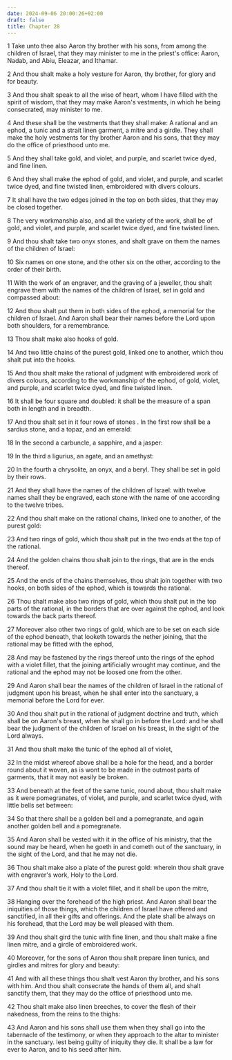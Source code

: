 ```yaml
---
date: 2024-09-06 20:00:26+02:00
draft: false
title: Chapter 28
---
```




1 Take unto thee also Aaron thy brother with his sons, from among the children of Israel, that they may minister to me in the priest's office: Aaron, Nadab, and Abiu, Eleazar, and Ithamar.

2 And thou shalt make a holy vesture for Aaron, thy brother, for glory and for beauty.

3 And thou shalt speak to all the wise of heart, whom I have filled with the spirit of wisdom, that they may make Aaron's vestments, in which he being consecrated, may minister to me.

4 And these shall be the vestments that they shall make: A rational and an ephod, a tunic and a strait linen garment, a mitre and a girdle. They shall make the holy vestments for thy brother Aaron and his sons, that they may do the office of priesthood unto me.

5 And they shall take gold, and violet, and purple, and scarlet twice dyed, and fine linen.

6 And they shall make the ephod of gold, and violet, and purple, and scarlet twice dyed, and fine twisted linen, embroidered with divers colours.

7 It shall have the two edges joined in the top on both sides, that they may be closed together.

8 The very workmanship also, and all the variety of the work, shall be of gold, and violet, and purple, and scarlet twice dyed, and fine twisted linen.

9 And thou shalt take two onyx stones, and shalt grave on them the names of the children of Israel:

10 Six names on one stone, and the other six on the other, according to the order of their birth.

11 With the work of an engraver, and the graving of a jeweller, thou shalt engrave them with the names of the children of Israel, set in gold and compassed about:

12 And thou shalt put them in both sides of the ephod, a memorial for the children of Israel. And Aaron shall bear their names before the Lord upon both shoulders, for a remembrance.

13 Thou shalt make also hooks of gold.

14 And two little chains of the purest gold, linked one to another, which thou shalt put into the hooks.

15 And thou shalt make the rational of judgment with embroidered work of divers colours, according to the workmanship of the ephod, of gold, violet, and purple, and scarlet twice dyed, and fine twisted linen.

16 It shall be four square and doubled: it shall be the measure of a span both in length and in breadth.

17 And thou shalt set in it four rows of stones . In the first row shall be a sardius stone, and a topaz, and an emerald:

18 In the second a carbuncle, a sapphire, and a jasper:

19 In the third a ligurius, an agate, and an amethyst:

20 In the fourth a chrysolite, an onyx, and a beryl. They shall be set in gold by their rows.

21 And they shall have the names of the children of Israel: with twelve names shall they be engraved, each stone with the name of one according to the twelve tribes.

22 And thou shalt make on the rational chains, linked one to another, of the purest gold:

23 And two rings of gold, which thou shalt put in the two ends at the top of the rational.

24 And the golden chains thou shalt join to the rings, that are in the ends thereof.

25 And the ends of the chains themselves, thou shalt join together with two hooks, on both sides of the ephod, which is towards the rational.

26 Thou shalt make also two rings of gold, which thou shalt put in the top parts of the rational, in the borders that are over against the ephod, and look towards the back parts thereof.

27 Moreover also other two rings of gold, which are to be set on each side of the ephod beneath, that looketh towards the nether joining, that the rational may be fitted with the ephod,

28 And may be fastened by the rings thereof unto the rings of the ephod with a violet fillet, that the joining artificially wrought may continue, and the rational and the ephod may not be loosed one from the other.

29 And Aaron shall bear the names of the children of Israel in the rational of judgment upon his breast, when he shall enter into the sanctuary, a memorial before the Lord for ever.

30 And thou shalt put in the rational of judgment doctrine and truth, which shall be on Aaron's breast, when he shall go in before the Lord: and he shall bear the judgment of the children of Israel on his breast, in the sight of the Lord always.

31 And thou shalt make the tunic of the ephod all of violet,

32 In the midst whereof above shall be a hole for the head, and a border round about it woven, as is wont to be made in the outmost parts of garments, that it may not easily be broken.

33 And beneath at the feet of the same tunic, round about, thou shalt make as it were pomegranates, of violet, and purple, and scarlet twice dyed, with little bells set between:

34 So that there shall be a golden bell and a pomegranate, and again another golden bell and a pomegranate.

35 And Aaron shall be vested with it in the office of his ministry, that the sound may be heard, when he goeth in and cometh out of the sanctuary, in the sight of the Lord, and that he may not die.

36 Thou shalt make also a plate of the purest gold: wherein thou shalt grave with engraver's work, Holy to the Lord.

37 And thou shalt tie it with a violet fillet, and it shall be upon the mitre,

38 Hanging over the forehead of the high priest. And Aaron shall bear the iniquities of those things, which the children of Israel have offered and sanctified, in all their gifts and offerings. And the plate shall be always on his forehead, that the Lord may be well pleased with them.

39 And thou shalt gird the tunic with fine linen, and thou shalt make a fine linen mitre, and a girdle of embroidered work.

40 Moreover, for the sons of Aaron thou shalt prepare linen tunics, and girdles and mitres for glory and beauty:

41 And with all these things thou shalt vest Aaron thy brother, and his sons with him. And thou shalt consecrate the hands of them all, and shalt sanctify them, that they may do the office of priesthood unto me.

42 Thou shalt make also linen breeches, to cover the flesh of their nakedness, from the reins to the thighs:

43 And Aaron and his sons shall use them when they shall go into the tabernacle of the testimony, or when they approach to the altar to minister in the sanctuary. lest being guilty of iniquity they die. It shall be a law for ever to Aaron, and to his seed after him.

